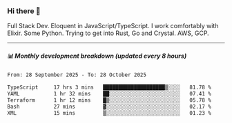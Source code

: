 ### Hi there 👋

Full Stack Dev. Eloquent in JavaScript/TypeScript. I work comfortably with Elixir. Some Python. Trying to get into Rust, Go and Crystal. AWS, GCP.

***

##### 📊 Monthly development breakdown (updated every 8 hours)

<!--START_SECTION:waka-->

```txt
From: 28 September 2025 - To: 28 October 2025

TypeScript     17 hrs 3 mins   ████████████████████▒░░░░   81.78 %
YAML           1 hr 32 mins    ██░░░░░░░░░░░░░░░░░░░░░░░   07.41 %
Terraform      1 hr 12 mins    █▒░░░░░░░░░░░░░░░░░░░░░░░   05.78 %
Bash           27 mins         ▓░░░░░░░░░░░░░░░░░░░░░░░░   02.17 %
XML            15 mins         ▒░░░░░░░░░░░░░░░░░░░░░░░░   01.23 %
```

<!--END_SECTION:waka-->
